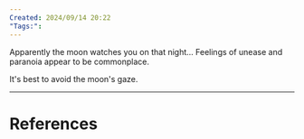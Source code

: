 ```yaml
---
Created: 2024/09/14 20:22
"Tags:":
---
```

Apparently the moon watches you on that night...
Feelings of unease and paranoia appear to be commonplace.

It's best to avoid the moon's gaze.

---
# References